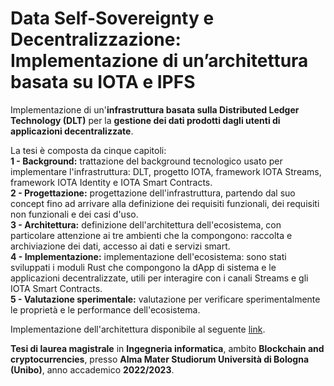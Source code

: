 # Data Self-Sovereignty e Decentralizzazione: Implementazione di un’architettura basata su IOTA e IPFS
Implementazione di un'**infrastruttura basata sulla Distributed Ledger Technology (DLT)** per la **gestione dei dati prodotti dagli utenti di applicazioni decentralizzate**.

La tesi è composta da cinque capitoli:</br>
**1 - Background:** trattazione del background tecnologico usato per implementare l'infrastruttura: DLT, progetto IOTA, framework IOTA Streams, framework IOTA Identity e IOTA Smart Contracts.</br>
**2 - Progettazione:** progettazione dell'infrastruttura, partendo dal suo concept fino ad arrivare alla definizione dei requisiti funzionali, dei requisiti non funzionali e dei casi d'uso.</br>
**3 - Architettura:** definizione dell'architettura dell'ecosistema, con particolare attenzione ai tre ambienti che la compongono: raccolta e archiviazione dei dati, accesso ai dati e servizi smart.</br>
**4 - Implementazione:** implementazione dell'ecosistema: sono stati sviluppati i moduli Rust che compongono la dApp di sistema e le applicazioni decentralizzate, utili per interagire con i canali Streams e gli IOTA Smart Contracts.</br>
**5 - Valutazione sperimentale:** valutazione per verificare sperimentalmente le proprietà e le performance dell'ecosistema.</br>

Implementazione dell'architettura disponibile al seguente [link](https://github.com/orgs/Tesi-Magistrale-FP/repositories).

**Tesi di laurea magistrale** in **Ingegneria informatica**, ambito **Blockchain and cryptocurrencies**, presso **Alma Mater Studiorum Università di Bologna (Unibo)**, anno accademico **2022/2023**.

